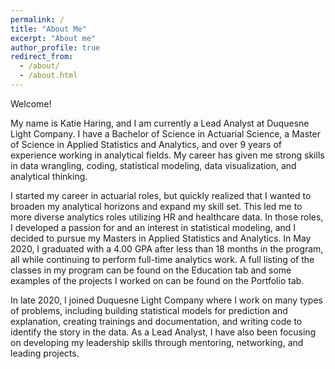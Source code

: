 ```yaml
---
permalink: /
title: "About Me"
excerpt: "About me"
author_profile: true
redirect_from: 
  - /about/
  - /about.html
---
```

Welcome!

My name is Katie Haring, and I am currently a Lead Analyst at Duquesne Light Company. I have a Bachelor of Science in Actuarial Science, a Master of Science in Applied Statistics and Analytics, and over 9 years of experience working in analytical fields. My career has given me strong skills in data wrangling, coding, statistical modeling, data visualization, and analytical thinking. 

I started my career in actuarial roles, but quickly realized that I wanted to broaden my analytical horizons and expand my skill set. This led me to more diverse analytics roles utilizing HR and healthcare data. In those roles, I developed a passion for and an interest in statistical modeling, and I decided to pursue my Masters in Applied Statistics and Analytics. In May 2020, I graduated with a 4.00 GPA after less than 18 months in the program, all while continuing to perform full-time analytics work. A full listing of the classes in my program can be found on the Education tab and some examples of the projects I worked on can be found on the Portfolio tab.

In late 2020, I joined Duquesne Light Company where I work on many types of problems, including building statistical models for prediction and explanation, creating trainings and documentation, and writing code to identify the story in the data. As a Lead Analyst, I have also been focusing on developing my leadership skills through mentoring, networking, and leading projects.

